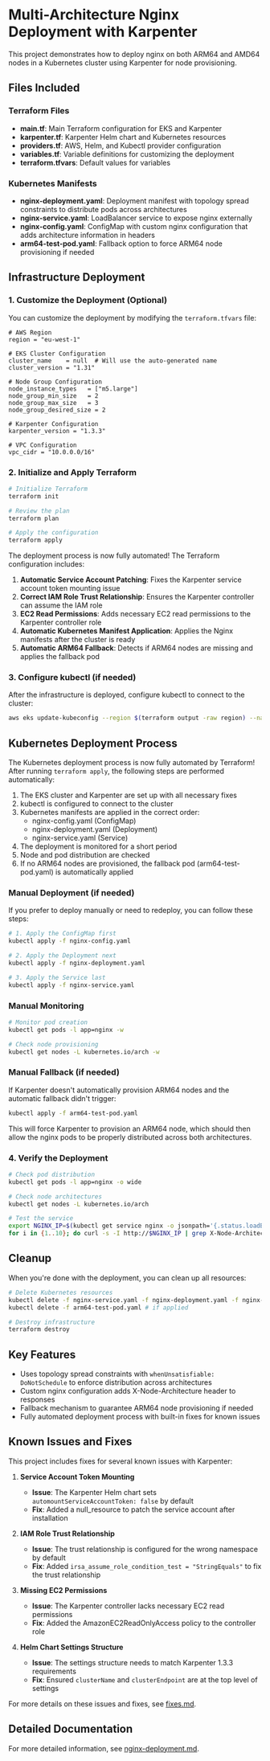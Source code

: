 # Multi-Architecture Nginx Deployment with Karpenter

This project demonstrates how to deploy nginx on both ARM64 and AMD64 nodes in a Kubernetes cluster using Karpenter for node provisioning.

## Files Included

### Terraform Files
- **main.tf**: Main Terraform configuration for EKS and Karpenter
- **karpenter.tf**: Karpenter Helm chart and Kubernetes resources
- **providers.tf**: AWS, Helm, and Kubectl provider configuration
- **variables.tf**: Variable definitions for customizing the deployment
- **terraform.tfvars**: Default values for variables

### Kubernetes Manifests
- **nginx-deployment.yaml**: Deployment manifest with topology spread constraints to distribute pods across architectures
- **nginx-service.yaml**: LoadBalancer service to expose nginx externally
- **nginx-config.yaml**: ConfigMap with custom nginx configuration that adds architecture information in headers
- **arm64-test-pod.yaml**: Fallback option to force ARM64 node provisioning if needed

## Infrastructure Deployment

### 1. Customize the Deployment (Optional)

You can customize the deployment by modifying the `terraform.tfvars` file:

```hcl
# AWS Region
region = "eu-west-1"

# EKS Cluster Configuration
cluster_name    = null  # Will use the auto-generated name
cluster_version = "1.31"

# Node Group Configuration
node_instance_types   = ["m5.large"]
node_group_min_size   = 2
node_group_max_size   = 3
node_group_desired_size = 2

# Karpenter Configuration
karpenter_version = "1.3.3"

# VPC Configuration
vpc_cidr = "10.0.0.0/16"
```

### 2. Initialize and Apply Terraform

```bash
# Initialize Terraform
terraform init

# Review the plan
terraform plan

# Apply the configuration
terraform apply
```

The deployment process is now fully automated! The Terraform configuration includes:

1. **Automatic Service Account Patching**: Fixes the Karpenter service account token mounting issue
2. **Correct IAM Role Trust Relationship**: Ensures the Karpenter controller can assume the IAM role
3. **EC2 Read Permissions**: Adds necessary EC2 read permissions to the Karpenter controller role
4. **Automatic Kubernetes Manifest Application**: Applies the Nginx manifests after the cluster is ready
5. **Automatic ARM64 Fallback**: Detects if ARM64 nodes are missing and applies the fallback pod

### 3. Configure kubectl (if needed)

After the infrastructure is deployed, configure kubectl to connect to the cluster:

```bash
aws eks update-kubeconfig --region $(terraform output -raw region) --name $(terraform output -raw cluster_name)
```

## Kubernetes Deployment Process

The Kubernetes deployment process is now fully automated by Terraform! After running `terraform apply`, the following steps are performed automatically:

1. The EKS cluster and Karpenter are set up with all necessary fixes
2. kubectl is configured to connect to the cluster
3. Kubernetes manifests are applied in the correct order:
   - nginx-config.yaml (ConfigMap)
   - nginx-deployment.yaml (Deployment)
   - nginx-service.yaml (Service)
4. The deployment is monitored for a short period
5. Node and pod distribution are checked
6. If no ARM64 nodes are provisioned, the fallback pod (arm64-test-pod.yaml) is automatically applied

### Manual Deployment (if needed)

If you prefer to deploy manually or need to redeploy, you can follow these steps:

```bash
# 1. Apply the ConfigMap first
kubectl apply -f nginx-config.yaml

# 2. Apply the Deployment next
kubectl apply -f nginx-deployment.yaml

# 3. Apply the Service last
kubectl apply -f nginx-service.yaml
```

### Manual Monitoring

```bash
# Monitor pod creation
kubectl get pods -l app=nginx -w

# Check node provisioning
kubectl get nodes -L kubernetes.io/arch -w
```

### Manual Fallback (if needed)

If Karpenter doesn't automatically provision ARM64 nodes and the automatic fallback didn't trigger:

```bash
kubectl apply -f arm64-test-pod.yaml
```

This will force Karpenter to provision an ARM64 node, which should then allow the nginx pods to be properly distributed across both architectures.

### 4. Verify the Deployment

```bash
# Check pod distribution
kubectl get pods -l app=nginx -o wide

# Check node architectures
kubectl get nodes -L kubernetes.io/arch

# Test the service
export NGINX_IP=$(kubectl get service nginx -o jsonpath='{.status.loadBalancer.ingress[0].hostname}')
for i in {1..10}; do curl -s -I http://$NGINX_IP | grep X-Node-Architecture; done
```

## Cleanup

When you're done with the deployment, you can clean up all resources:

```bash
# Delete Kubernetes resources
kubectl delete -f nginx-service.yaml -f nginx-deployment.yaml -f nginx-config.yaml
kubectl delete -f arm64-test-pod.yaml # if applied

# Destroy infrastructure
terraform destroy
```

## Key Features

- Uses topology spread constraints with `whenUnsatisfiable: DoNotSchedule` to enforce distribution across architectures
- Custom nginx configuration adds X-Node-Architecture header to responses
- Fallback mechanism to guarantee ARM64 node provisioning if needed
- Fully automated deployment process with built-in fixes for known issues

## Known Issues and Fixes

This project includes fixes for several known issues with Karpenter:

1. **Service Account Token Mounting**
   - **Issue**: The Karpenter Helm chart sets `automountServiceAccountToken: false` by default
   - **Fix**: Added a null_resource to patch the service account after installation

2. **IAM Role Trust Relationship**
   - **Issue**: The trust relationship is configured for the wrong namespace by default
   - **Fix**: Added `irsa_assume_role_condition_test = "StringEquals"` to fix the trust relationship

3. **Missing EC2 Permissions**
   - **Issue**: The Karpenter controller lacks necessary EC2 read permissions
   - **Fix**: Added the AmazonEC2ReadOnlyAccess policy to the controller role

4. **Helm Chart Settings Structure**
   - **Issue**: The settings structure needs to match Karpenter 1.3.3 requirements
   - **Fix**: Ensured `clusterName` and `clusterEndpoint` are at the top level of settings

For more details on these issues and fixes, see [fixes.md](fixes.md).

## Detailed Documentation

For more detailed information, see [nginx-deployment.md](nginx-deployment.md).